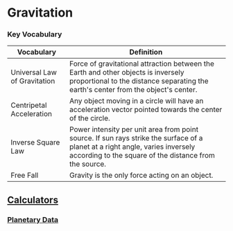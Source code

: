 # Gravitation

### Key Vocabulary

| Vocabulary | Definition | 
| --- | --- | 
| Universal Law of Gravitation | Force of gravitational attraction between the Earth and other objects is inversely proportional to the distance separating the earth's center from the object's center. | 
| Centripetal Acceleration | Any object moving in a circle will have an acceleration vector pointed towards the center of the circle. | 
| Inverse Square Law | Power intensity per unit area from point source. If sun rays strike the surface of a planet at a right angle, varies inversely according to the square of the distance from the source. | 
| Free Fall | Gravity is the only force acting on an object.| 


## [Calculators](https://bgt072105.github.io/CSA-tri1-teamrepo/gravitationcalculator/) 

### [Planetary Data](https://bgt072105.github.io/CSA-tri1-teamrepo/planets/)